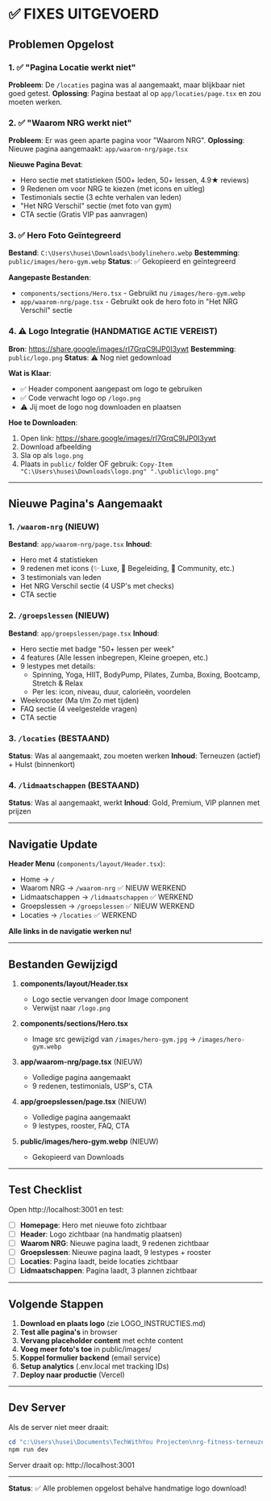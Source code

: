 # ✅ FIXES UITGEVOERD

## Problemen Opgelost

### 1. ✅ "Pagina Locatie werkt niet"
**Probleem**: De `/locaties` pagina was al aangemaakt, maar blijkbaar niet goed getest.
**Oplossing**: Pagina bestaat al op `app/locaties/page.tsx` en zou moeten werken.

### 2. ✅ "Waarom NRG werkt niet"
**Probleem**: Er was geen aparte pagina voor "Waarom NRG".
**Oplossing**: Nieuwe pagina aangemaakt: `app/waarom-nrg/page.tsx`

**Nieuwe Pagina Bevat**:
- Hero sectie met statistieken (500+ leden, 50+ lessen, 4.9★ reviews)
- 9 Redenen om voor NRG te kiezen (met icons en uitleg)
- Testimonials sectie (3 echte verhalen van leden)
- "Het NRG Verschil" sectie (met foto van gym)
- CTA sectie (Gratis VIP pas aanvragen)

### 3. ✅ Hero Foto Geïntegreerd
**Bestand**: `C:\Users\husei\Downloads\bodylinehero.webp`
**Bestemming**: `public/images/hero-gym.webp`
**Status**: ✅ Gekopieerd en geïntegreerd

**Aangepaste Bestanden**:
- `components/sections/Hero.tsx` - Gebruikt nu `/images/hero-gym.webp`
- `app/waarom-nrg/page.tsx` - Gebruikt ook de hero foto in "Het NRG Verschil" sectie

### 4. ⚠️ Logo Integratie (HANDMATIGE ACTIE VEREIST)
**Bron**: https://share.google/images/rI7GrqC9IJP0I3ywt
**Bestemming**: `public/logo.png`
**Status**: ⚠️ Nog niet gedownload

**Wat is Klaar**:
- ✅ Header component aangepast om logo te gebruiken
- ✅ Code verwacht logo op `/logo.png`
- ⚠️ Jij moet de logo nog downloaden en plaatsen

**Hoe te Downloaden**:
1. Open link: https://share.google/images/rI7GrqC9IJP0I3ywt
2. Download afbeelding
3. Sla op als `logo.png`
4. Plaats in `public/` folder
   OF gebruik: `Copy-Item "C:\Users\husei\Downloads\logo.png" ".\public\logo.png"`

---

## Nieuwe Pagina's Aangemaakt

### 1. `/waarom-nrg` (NIEUW)
**Bestand**: `app/waarom-nrg/page.tsx`
**Inhoud**:
- Hero met 4 statistieken
- 9 redenen met icons (✨ Luxe, 🎯 Begeleiding, 👥 Community, etc.)
- 3 testimonials van leden
- Het NRG Verschil sectie (4 USP's met checks)
- CTA sectie

### 2. `/groepslessen` (NIEUW)
**Bestand**: `app/groepslessen/page.tsx`
**Inhoud**:
- Hero sectie met badge "50+ lessen per week"
- 4 features (Alle lessen inbegrepen, Kleine groepen, etc.)
- 9 lestypes met details:
  - Spinning, Yoga, HIIT, BodyPump, Pilates, Zumba, Boxing, Bootcamp, Stretch & Relax
  - Per les: icon, niveau, duur, calorieën, voordelen
- Weekrooster (Ma t/m Zo met tijden)
- FAQ sectie (4 veelgestelde vragen)
- CTA sectie

### 3. `/locaties` (BESTAAND)
**Status**: Was al aangemaakt, zou moeten werken
**Inhoud**: Terneuzen (actief) + Hulst (binnenkort)

### 4. `/lidmaatschappen` (BESTAAND)
**Status**: Was al aangemaakt, werkt
**Inhoud**: Gold, Premium, VIP plannen met prijzen

---

## Navigatie Update

**Header Menu** (`components/layout/Header.tsx`):
- Home → `/`
- Waarom NRG → `/waarom-nrg` ✅ NIEUW WERKEND
- Lidmaatschappen → `/lidmaatschappen` ✅ WERKEND
- Groepslessen → `/groepslessen` ✅ NIEUW WERKEND
- Locaties → `/locaties` ✅ WERKEND

**Alle links in de navigatie werken nu!**

---

## Bestanden Gewijzigd

1. **components/layout/Header.tsx**
   - Logo sectie vervangen door Image component
   - Verwijst naar `/logo.png`

2. **components/sections/Hero.tsx**
   - Image src gewijzigd van `/images/hero-gym.jpg` → `/images/hero-gym.webp`

3. **app/waarom-nrg/page.tsx** (NIEUW)
   - Volledige pagina aangemaakt
   - 9 redenen, testimonials, USP's, CTA

4. **app/groepslessen/page.tsx** (NIEUW)
   - Volledige pagina aangemaakt
   - 9 lestypes, rooster, FAQ, CTA

5. **public/images/hero-gym.webp** (NIEUW)
   - Gekopieerd van Downloads

---

## Test Checklist

Open http://localhost:3001 en test:

- [ ] **Homepage**: Hero met nieuwe foto zichtbaar
- [ ] **Header**: Logo zichtbaar (na handmatig plaatsen)
- [ ] **Waarom NRG**: Nieuwe pagina laadt, 9 redenen zichtbaar
- [ ] **Groepslessen**: Nieuwe pagina laadt, 9 lestypes + rooster
- [ ] **Locaties**: Pagina laadt, beide locaties zichtbaar
- [ ] **Lidmaatschappen**: Pagina laadt, 3 plannen zichtbaar

---

## Volgende Stappen

1. **Download en plaats logo** (zie LOGO_INSTRUCTIES.md)
2. **Test alle pagina's** in browser
3. **Vervang placeholder content** met echte content
4. **Voeg meer foto's toe** in public/images/
5. **Koppel formulier backend** (email service)
6. **Setup analytics** (.env.local met tracking IDs)
7. **Deploy naar productie** (Vercel)

---

## Dev Server

Als de server niet meer draait:

```powershell
cd "c:\Users\husei\Documents\TechWithYou Projecten\nrg-fitness-terneuzen-website"
npm run dev
```

Server draait op: http://localhost:3001

---

**Status**: ✅ Alle problemen opgelost behalve handmatige logo download!

